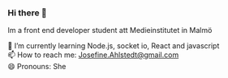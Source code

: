 ### Hi there 👋
Im a front end developer student att Medieinstitutet in Malmö

🌱 I’m currently learning Node.js, socket io, React and javascript<br>
📫 How to reach me: Josefine.Ahlstedt@gmail.com<br>
😄 Pronouns: She<br>

<!--
**JosefineAhlstedt/JosefineAhlstedt** is a ✨ _special_ ✨ repository because its `README.md` (this file) appears on your GitHub profile.


- 🌱 I’m currently learning Node.js, socket io
- 🤔 Looking for internship for fall 2022
- 📫 How to reach me: Josefine.Ahlstedt@gmail.com
- 😄 Pronouns: She
-->
